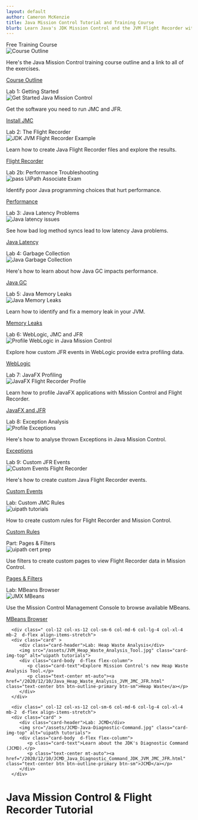 ```yaml
---
layout: default
author: Cameron McKenzie
title: Java Mission Control Tutorial and Training Course
blurb: Learn Java's JDK Mission Control and the JVM Flight Recorder with this free JMC training course and comprehensive JRF tutorial
---
```

<div class="row">
   <div class=" col-12 col-xs-12 col-sm-6 col-md-6 col-lg-4 col-xl-4 mb-2  d-flex align-items-stretch">
      <div class="card" >
         <div class="card-header">Free Training Course</div>
         <picture>
            <source srcset="/assets/shut-up-meme.jpg" media="(min-width: 1200px)">
            <source srcset="/assets/shut-up-meme.jpg" media="(min-width: 992px)">
            <source srcset="/assets/shut-up-meme.jpg" media="(min-width: 768px)">
            <source srcset="/assets/shut-up-meme.jpg" media="(min-width: 576px)">
            <img src="/assets/shut-up-meme.jpg" class="img-fluid" alt="Course Outline">
         </picture>
         <div class="card-body  d-flex flex-column">
            <p class="card-text">Here's the Java Mission Control training course outline and a link to all of the exercises.</p>
            <p class="text-center mt-auto"><a href="/2020/12/10/Free_Java_Mission_Control_Training_Course.html" class="text-center btn btn-outline-primary btn-sm">Course Outline</a></p>
         </div>
      </div>
   </div>
   <div class=" col-12 col-xs-12 col-sm-6 col-md-6 col-lg-4 col-xl-4 mb-2  d-flex align-items-stretch">
      <div class="card" >
         <div class="card-header">Lab 1: Getting Started</div>
         <picture>
            <source srcset="/assets/get-started-mission-control.jpg" media="(min-width: 1200px)">
            <source srcset="/assets/get-started-mission-control.jpg" media="(min-width: 992px)">
            <source srcset="/assets/get-started-mission-control.jpg" media="(min-width: 768px)">
            <source srcset="/assets/get-started-mission-control.jpg" media="(min-width: 576px)">
            <img src="/assets/get-started-mission-control.jpg" class="img-fluid" alt="Get Started Java Mission Control">
         </picture>
         <div class="card-body  d-flex flex-column">
            <p class="card-text">Get the software you need to run JMC and JFR.</p>
            <p class="text-center mt-auto"><a href="/2020/12/10/download_install_jdk_mission_control_recorder.html" class="text-center btn btn-outline-primary btn-sm">Install JMC</a></p>
         </div>
      </div>
   </div>
   <div class=" col-12 col-xs-12 col-sm-6 col-md-6 col-lg-4 col-xl-4 mb-2  d-flex align-items-stretch">
      <div class="card" >
         <div class="card-header">Lab 2: The Flight Recorder</div>
         <picture>
            <source srcset="/assets/java-flight-recorder-example.jpg" media="(min-width: 1200px)">
            <source srcset="/assets/java-flight-recorder-example.jpg" media="(min-width: 992px)">
            <source srcset="/assets/java-flight-recorder-example.jpg" media="(min-width: 768px)">
            <source srcset="/assets/java-flight-recorder-example.jpg" media="(min-width: 576px)">
            <img src="/assets/java-flight-recorder-example.jpg" class="img-fluid" alt="JDK JVM Flight Recorder Example">
         </picture>
         <div class="card-body  d-flex flex-column">
            <p class="card-text">Learn how to create Java Flight Recorder files and explore the results.</p>
            <p class="text-center mt-auto"><a href="/2020/12/10/introduction_java_mission_control_eclipse.html" class="text-center btn btn-outline-primary btn-sm">Flight Recorder</a></p>
         </div>
      </div>
   </div>
   <div class=" col-12 col-xs-12 col-sm-6 col-md-6 col-lg-4 col-xl-4 mb-2  d-flex align-items-stretch">
      <div class="card" >
         <div class="card-header">Lab 2b: Performance Troubleshooting</div>
         <img src="/assets/flight-recorder-performance-profile.jpg" class="card-img-top" alt="pass UiPath Associate Exam">
         <div class="card-body  d-flex flex-column">
            <p class="card-text">Identify poor Java programming choices that hurt performance. </p>
            <p class="text-center mt-auto"><a href="/2020/12/10/Java_LinkedList_vs_HashSet_Performance.html" class="text-center btn btn-outline-primary btn-sm">Performance</a></p>
         </div>
      </div>
   </div>
   <div class=" col-12 col-xs-12 col-sm-6 col-md-6 col-lg-4 col-xl-4 mb-2  d-flex align-items-stretch">
      <div class="card" >
         <div class="card-header">Lab 3: Java Latency Problems</div>
            <img src="/assets/log-synchronization-mission-control.jpg" class="img-fluid" alt="Java latency issues">
         <div class="card-body  d-flex flex-column">
            <p class="card-text">See how bad log method syncs lead to low latency Java problems.</p>
            <p class="text-center mt-auto"><a href="/2020/12/10/low_latency_java_performance_jmc_jfr.html" class="text-center btn btn-outline-primary btn-sm">Java Latency</a></p>
         </div>
      </div>
   </div>
   <div class=" col-12 col-xs-12 col-sm-6 col-md-6 col-lg-4 col-xl-4 mb-2  d-flex align-items-stretch">
      <div class="card" >
         <div class="card-header">Lab 4: Garbage Collection</div>
         <picture>
            <source srcset="/assets/garbage-collection-flight-recorder.jpg" media="(min-width: 1200px)">
            <source srcset="/assets/garbage-collection-flight-recorder.jpg" media="(min-width: 992px)">
            <source srcset="/assets/garbage-collection-flight-recorder.jpg" media="(min-width: 768px)">
            <source srcset="/assets/garbage-collection-flight-recorder.jpg" media="(min-width: 576px)">
            <img src="/assets/garbage-collection-flight-recorder.jpg" class="img-fluid" alt="Java Garbage Collection">
         </picture>
         <div class="card-body  d-flex flex-column">
            <p class="card-text">Here's how to learn about how Java GC impacts performance.</p>
            <p class="text-center mt-auto"><a href="2020/12/10/Profile-GC-Garbage-JFC-JMC-Mission-Flight.html" class="text-center btn btn-outline-primary btn-sm">Java GC</a></p>
         </div>
      </div>
   </div>
   <div class=" col-12 col-xs-12 col-sm-6 col-md-6 col-lg-4 col-xl-4 mb-2  d-flex align-items-stretch">
      <div class="card" >
         <div class="card-header">Lab 5: Java Memory Leaks</div>
         <picture>
            <source srcset="/assets/java-memory-leaks-jdk.jpg" media="(min-width: 1200px)">
            <source srcset="/assets/java-memory-leaks-jdk.jpg" media="(min-width: 992px)">
            <source srcset="/assets/java-memory-leaks-jdk.jpg" media="(min-width: 768px)">
            <source srcset="/assets/java-memory-leaks-jdk.jpg" media="(min-width: 576px)">
            <img src="/assets/java-memory-leaks-jdk.jpg" class="img-fluid" alt="Java Memory Leaks">
         </picture>
         <div class="card-body  d-flex flex-column">
            <p class="card-text">Learn how to identify and fix a memory leak in your JVM.</p>
            <p class="text-center mt-auto"><a href="/2020/12/10/JVM_Memory_Leaks_Mission_Recorder_Profile.html" class="text-center btn btn-outline-primary btn-sm">Memory Leaks</a></p>
         </div>
      </div>
   </div>
   <div class=" col-12 col-xs-12 col-sm-6 col-md-6 col-lg-4 col-xl-4 mb-2  d-flex align-items-stretch">
      <div class="card" >
         <div class="card-header">Lab 6: WebLogic, JMC and JFR</div>
         <picture>
            <source srcset="/assets/weblogic-custom-flight-recorder-events-mission.jpg" media="(min-width: 1200px)">
            <source srcset="/assets/weblogic-custom-flight-recorder-events-mission.jpg" media="(min-width: 992px)">
            <source srcset="/assets/weblogic-custom-flight-recorder-events-mission.jpg" media="(min-width: 768px)">
            <source srcset="/assets/weblogic-custom-flight-recorder-events-mission.jpg" media="(min-width: 576px)">
            <img src="/assets/weblogic-custom-flight-recorder-events-mission.jpg" class="img-fluid" alt="Profile WebLogic in Java Mission Control">
         </picture>
         <div class="card-body  d-flex flex-column">
            <p class="card-text">Explore how custom JFR events in WebLogic provide extra profiling data.</p>
            <p class="text-center mt-auto"><a href="/2020/12/10/WebLogic_JDK_Profiler_Flight_Recorder_Mission.html" class="text-center btn btn-outline-primary btn-sm">WebLogic</a></p>
         </div>
      </div>
   </div>
   <div class=" col-12 col-xs-12 col-sm-6 col-md-6 col-lg-4 col-xl-4 mb-2  d-flex align-items-stretch">
      <div class="card" >
         <div class="card-header">Lab 7: JavaFX Profiling</div>
         <picture>
            <source srcset="/assets/JavaFX-flight-recorder-profile.jpg" media="(min-width: 1200px)">
            <source srcset="/assets/JavaFX-flight-recorder-profile.jpg" media="(min-width: 992px)">
            <source srcset="/assets/JavaFX-flight-recorder-profile.jpg" media="(min-width: 768px)">
            <source srcset="/assets/JavaFX-flight-recorder-profile.jpg" media="(min-width: 576px)">
            <img src="/assets/JavaFX-flight-recorder-profile.jpg" class="img-fluid" alt="JavaFX Flight Recorder Profile">
         </picture>
         <div class="card-body  d-flex flex-column">
            <p class="card-text">Learn how to profile JavaFX applications with Mission Control and Flight Recorder.</p>
            <p class="text-center mt-auto"><a href="/2020/12/10/Profile_JavaFX_Performance_Flight_Recorder_Mission.html" class="text-center btn btn-outline-primary btn-sm">JavaFX and JFR</a></p>
         </div>
      </div>
   </div>
   <div class=" col-12 col-xs-12 col-sm-6 col-md-6 col-lg-4 col-xl-4 mb-2  d-flex align-items-stretch">
      <div class="card" >
         <div class="card-header">Lab 8: Exception Analysis</div>
         <picture>
            <source srcset="/assets/thrown-exceptions-mission-control.jpg" media="(min-width: 1200px)">
            <source srcset="/assets/thrown-exceptions-mission-control.jpg" media="(min-width: 992px)">
            <source srcset="/assets/thrown-exceptions-mission-control.jpg" media="(min-width: 768px)">
            <source srcset="/assets/thrown-exceptions-mission-control.jpg" media="(min-width: 576px)">
            <img src="/assets/thrown-exceptions-mission-control.jpg" class="img-fluid" alt="Profile Exceptions">
         </picture>
         <div class="card-body  d-flex flex-column">
            <p class="card-text">Here's how to analyse thrown Exceptions in Java Mission Control. </p>
            <p class="text-center mt-auto"><a href="/2020/12/10/Exception_Monitoring_Flight_Recorder_Mission.html" class="text-center btn btn-outline-primary btn-sm">Exceptions</a></p>
         </div>
      </div>
   </div>
   <div class=" col-12 col-xs-12 col-sm-6 col-md-6 col-lg-4 col-xl-4 mb-2  d-flex align-items-stretch">
      <div class="card" >
         <div class="card-header">Lab 9: Custom JFR Events</div>
         <picture>
            <source srcset="/assets/jfr-custom-events-flight-recorder.jpg" media="(min-width: 1200px)">
            <source srcset="/assets/jfr-custom-events-flight-recorder.jpg" media="(min-width: 992px)">
            <source srcset="/assets/jfr-custom-events-flight-recorder.jpg" media="(min-width: 768px)">
            <source srcset="/assets/jfr-custom-events-flight-recorder.jpg" media="(min-width: 576px)">
            <img src="/assets/jfr-custom-events-flight-recorder.jpg" class="img-fluid" alt="Custom Events Flight Recorder">
         </picture>
         <div class="card-body  d-flex flex-column">
            <p class="card-text">Here's how to create custom Java Flight Recorder events.</p>
            <p class="text-center mt-auto"><a href="/2020/12/10/Custom_Flight_Recorder_Events_Mission_Control.html" class="text-center btn btn-outline-primary btn-sm">Custom Events</a></p>
         </div>
      </div>
   </div>
   
   
   <div class=" col-12 col-xs-12 col-sm-6 col-md-6 col-lg-4 col-xl-4 mb-2  d-flex align-items-stretch">
      <div class="card" >
         <div class="card-header">Lab: Custom JMC Rules</div>
         <img src="/assets/custom-rules-flight-recorder.jpg" class="card-img-top" alt="uipath tutorials">
         <div class="card-body  d-flex flex-column">
            <p class="card-text">How to create custom rules for Flight Recorder and Mission Control.</p>
            <p class="text-center mt-auto"><a href="/2020/12/10/Custom_Rules_Mission_Control_JDK_Java_JVM.html" class="text-center btn btn-outline-primary btn-sm">Custom Rules</a></p>
         </div>
      </div>
   </div>
   
   
   
   <div class=" col-12 col-xs-12 col-sm-6 col-md-6 col-lg-4 col-xl-4 mb-2  d-flex align-items-stretch">
      <div class="card" >
         <div class="card-header">Part: Pages & Filters</div>
         <img src="/assets/mission-control-page-filters.jpg" class="card-img-top" alt="uipath cert prep">
         <div class="card-body  d-flex flex-column">
            <p class="card-text">Use filters to create custom pages to view Flight Recorder data in Mission Control.</p>
            <p class="text-center mt-auto"><a href="/2020/12/10/Custom_Pages_Filters_Mission_Control.html" class="text-center btn btn-outline-primary btn-sm">Pages & Filters</a></p>
         </div>
      </div>
   </div>
   
   
   
   
   
   <div class=" col-12 col-xs-12 col-sm-6 col-md-6 col-lg-4 col-xl-4 mb-2  d-flex align-items-stretch">
      <div class="card" >
         <div class="card-header">Lab: MBeans Browser</div>
         <img src="/assets/jmx-mbeans-browser-server.jpg" class="card-img-top" alt="JMX MBeans">
         <div class="card-body  d-flex flex-column">
            <p class="card-text">Use the Mission Control Management Console to browse available MBeans.</p>
            <p class="text-center mt-auto"><a href="/2020/12/10/MBeans_Management_Console_Mission_Control.html" class="text-center btn btn-outline-primary btn-sm">MBeans Browser</a></p>
         </div>
      </div>
   </div>
   
      <div class=" col-12 col-xs-12 col-sm-6 col-md-6 col-lg-4 col-xl-4 mb-2  d-flex align-items-stretch">
      <div class="card" >
         <div class="card-header">Lab: Heap Waste Analysis</div>
         <img src="/assets/JVM_Heap_Waste_Analysis_Tool.jpg" class="card-img-top" alt="uipath tutorials">
         <div class="card-body  d-flex flex-column">
            <p class="card-text">Explore Mission Control's new Heap Waste Analysis Tool.</p>
            <p class="text-center mt-auto"><a href="/2020/12/10/Java_Heap_Waste_Analysis_JVM_JMC_JFR.html" class="text-center btn btn-outline-primary btn-sm">Heap Waste</a></p>
         </div>
      </div>
   </div>
   
      <div class=" col-12 col-xs-12 col-sm-6 col-md-6 col-lg-4 col-xl-4 mb-2  d-flex align-items-stretch">
      <div class="card" >
         <div class="card-header">Lab: JCMD</div>
         <img src="/assets/JCMD-Java-Diagnostic-Command.jpg" class="card-img-top" alt="uipath tutorials">
         <div class="card-body  d-flex flex-column">
            <p class="card-text">Learn about the JDK's Diagnostic Command (JCMD).</p>
            <p class="text-center mt-auto"><a href="/2020/12/10/JCMD_Java_Diagnostic_Command_JDK_JVM_JMC_JFR.html" class="text-center btn btn-outline-primary btn-sm">JCMD</a></p>
         </div>
      </div>
   </div>
   
   

</div>
<h1>Java Mission Control & Flight Recorder Tutorial</h1>
